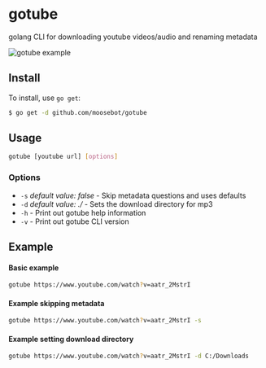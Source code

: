 # gotube

golang CLI for downloading youtube videos/audio and renaming metadata

![gotube example](https://i.imgur.com/NwzugrL.gifv)

## Install

To install, use `go get`:

```bash
$ go get -d github.com/moosebot/gotube
```

## Usage

```bash
gotube [youtube url] [options]
```

### Options
- `-s` *default value: false*   - Skip metadata questions and uses defaults
- `-d` *default value: ./*      - Sets the download directory for mp3
- `-h` - Print out gotube help information
- `-v` - Print out gotube CLI version

## Example

#### Basic example
```bash
gotube https://www.youtube.com/watch?v=aatr_2MstrI
```

#### Example skipping metadata
```bash
gotube https://www.youtube.com/watch?v=aatr_2MstrI -s
```

#### Example setting download directory
```bash
gotube https://www.youtube.com/watch?v=aatr_2MstrI -d C:/Downloads
```
